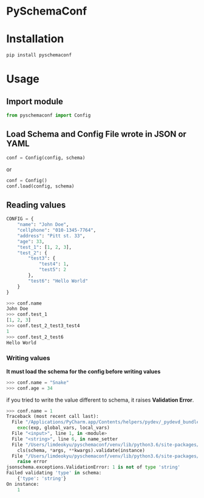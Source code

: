 # PySchemaConf

# Installation
```shell
pip install pyschemaconf
```

# Usage
## Import module
```python
from pyschemaconf import Config
```

## Load Schema and Config File wrote in JSON or YAML

```python
conf = Config(config, schema)
```
or
```python
conf = Config()
conf.load(config, schema)
```

## Reading values

```python
CONFIG = {
    "name": "John Doe",
    "cellphone": "010-1345-7764",
    "address": "Pitt st. 33",
    "age": 33,
    "test_1": [1, 2, 3],
    "test_2": {
        "test3": {
            "test4": 1,
            "test5": 2
        },
        "test6": "Hello World"
    }
}

>>> conf.name
John Doe
>>> conf.test_1
[1, 2, 3]
>>> conf.test_2_test3_test4
1
>>> conf.test_2_test6
Hello World
```

### Writing values
__It must load the schema for the config before writing values__

```python
>>> conf.name = "Snake"
>>> conf.age = 34
```

if you tried to write the value different to schema, it raises **Validation Error**.

```python
>>> conf.name = 1
Traceback (most recent call last):
  File "/Applications/PyCharm.app/Contents/helpers/pydev/_pydevd_bundle/pydevd_exec2.py", line 3, in Exec
    exec(exp, global_vars, local_vars)
  File "<input>", line 1, in <module>
  File "<string>", line 6, in name_setter
  File "/Users/limdeokyu/pyschemaconf/venv/lib/python3.6/site-packages/jsonschema/validators.py", line 541, in validate
    cls(schema, *args, **kwargs).validate(instance)
  File "/Users/limdeokyu/pyschemaconf/venv/lib/python3.6/site-packages/jsonschema/validators.py", line 130, in validate
    raise error
jsonschema.exceptions.ValidationError: 1 is not of type 'string'
Failed validating 'type' in schema:
    {'type': 'string'}
On instance:
    1
```